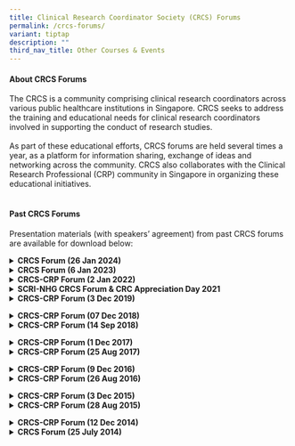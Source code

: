 ```yaml
---
title: Clinical Research Coordinator Society (CRCS) Forums
permalink: /crcs-forums/
variant: tiptap
description: ""
third_nav_title: Other Courses & Events
---
```

<h4><strong>About CRCS Forums</strong></h4>
<p>The CRCS is a community comprising clinical research coordinators across
various public healthcare institutions in Singapore. CRCS seeks to address
the training and educational needs for clinical research coordinators involved
in supporting the conduct of research studies.
<br>
<br>As part of these educational efforts, CRCS forums are held several times
a year, as a platform for information sharing, exchange of ideas and networking
across the community. CRCS also collaborates with the Clinical Research
Professional (CRP) community in Singapore in organizing these educational
initiatives.
<br>&nbsp;<strong>&nbsp;</strong>
</p>
<h4><strong>Past CRCS Forums</strong></h4>
<p>Presentation materials (with speakers’ agreement) from past CRCS forums
are available for download below:</p>
<p></p>
<div data-type="detailGroup" class="isomer-accordion-group isomer-accordion isomer-accordion-white">
<details class="isomer-details">
<summary><strong>CRCS Forum (26 Jan 2024)</strong>
</summary>
<div data-type="detailsContent" class="isomer-details-content">
<ul data-tight="true" class="tight">
<li>
<p><strong><a href="https://www.hsa.gov.sg/docs/default-source/hprg-io-ctb/slides-gcp/looking-back-at-2023-(crcs_26jan2024).pdf?sfvrsn=57cdd965_2" rel="noopener noreferrer nofollow" target="_blank"><u>Looking Back at 2023</u></a></strong>
<br>By Sumitra Sachidanandan, Regulatory Consultant
<br>Innovation Office &amp; Clinical Trials Branch
<br>Health Products Regulation Group
<br>Health Sciences Authority Singapore</p>
<p></p>
</li>
<li>
<p><strong><a href="https://for.sg/ecos-migrationprep" rel="noopener noreferrer nofollow" target="_blank"><u>Updates from NHG: Get Ready for ECOS &amp; Updates to Minimum Training Requirements for DSRB submissions</u></a></strong>
<br>Ms Zhang Cailian, Specialist
<br>Office of Human Research Protection Programme, NHG Group Research &amp;
Innovation</p>
<p></p>
</li>
</ul>
</div>
</details>
</div>
<div data-type="detailGroup" class="isomer-accordion-group isomer-accordion isomer-accordion-white">
<details class="isomer-details">
<summary><strong>CRCS Forum (6 Jan 2023)</strong>
</summary>
<div data-type="detailsContent" class="isomer-details-content">
<ul data-tight="true" class="tight">
<li>
<p><strong><a href="https://www.hsa.gov.sg/docs/default-source/hprg-io-ctb/slides-gcp/looking-back-at-2022-(crcs_6jan2023).pdf?sfvrsn=4c22ebff_4" rel="noopener noreferrer nofollow" target="_blank"><u>Looking Back at 2022</u></a></strong>
<br>Sumitra Sachidanandan, Regulatory Consultant
<br>Innovation Office &amp; Clinical Trials Branch
<br>Health Products Regulation Group
<br>Health Sciences Authority Singapore</p>
<p></p>
</li>
</ul>
</div>
</details>
</div>
<div data-type="detailGroup" class="isomer-accordion-group isomer-accordion isomer-accordion-white">
<details class="isomer-details">
<summary><strong>CRCS-CRP Forum (2 Jan 2022)</strong>
</summary>
<div data-type="detailsContent" class="isomer-details-content">
<ul data-tight="true" class="tight">
<li>
<p><strong><a href="https://www.hsa.gov.sg/docs/default-source/hprg-io-ctb/slides-gcp/looking-back-at-2020-2021-(crcs_20jan2022).pdf?sfvrsn=112718e9_2" rel="noopener noreferrer nofollow" target="_blank"><u>Looking Back at 2021</u></a></strong>
<br>Ms. Sumitra Sachidanandan, Regulatory Consultant - GCP Unit
<br>Innovation Office &amp; Clinical Trials Branch
<br>Medical Products Pre-market Cluster
<br>Health Products Regulation Group
<br>Health Sciences Authority Singapore</p>
<p></p>
</li>
</ul>
</div>
</details>
</div>
<div data-type="detailGroup" class="isomer-accordion-group isomer-accordion isomer-accordion-white">
<details class="isomer-details">
<summary><strong>SCRI-NHG CRCS Forum &amp; CRC Appreciation Day 2021</strong>
</summary>
<div data-type="detailsContent" class="isomer-details-content">
<ul data-tight="true" class="tight">
<li>
<p><a href="/files/Training Files/CRCS Forum/20210331_Managing_impact_of_CT_during_COVID.pdf" rel="noopener noreferrer nofollow" target="_blank">Managing the impact of clinical trials during the COVID-19 pandemic</a>
<br>Ms. Sumitra Sachidanandan, Regulatory Consultant
<br>Innovation Office &amp; Clinical Trials Branch
<br>Health Products Regulation Group
<br>Health Sciences Authority Singapore</p>
<p></p>
</li>
</ul>
</div>
</details>
</div>
<div data-type="detailGroup" class="isomer-accordion-group isomer-accordion isomer-accordion-white">
<details class="isomer-details">
<summary><strong>CRCS-CRP Forum (3 Dec 2019)</strong>
</summary>
<div data-type="detailsContent" class="isomer-details-content">
<ul data-tight="true" class="tight">
<li>
<p><strong><a href="https://www.hsa.gov.sg/docs/default-source/hprg-io-ctb/looking-back-at-2019-(crcs_3dec2019).pdf?sfvrsn=a19a028c_2)" rel="noopener noreferrer nofollow" target="_blank"><u>Looking back at 2019</u></a></strong>
<br>Ms. Sumitra Sachidanandan, Regulatory Consultant – GCP Unit
<br>Innovation Office &amp; Clinical Trials Branch,
<br>Medicinal Products Pre-market Cluster,
<br>Health Products Regulation Group,
<br>Health Sciences Authority</p>
<p></p>
</li>
<li>
<p><strong><a href="https://www.research.nhg.com.sg/wps/wcm/connect/7dfb242b-df5c-4e7e-86ed-4e345806a1ed/CRC+forum+2019+Consent+requirements.pdf?MOD=AJPERES&amp;CVID=nfxGqEb&amp;CVID=nfxGqEb&amp;CVID=nfxGqEb&amp;CVID=nfxGqEb&amp;CVID=nfxGqEb&amp;CVID=nfxGqEb&amp;CVID=nfxGqEb&amp;CVID=nfxGqEb&amp;CVID=nfxGqEb&amp;CVID=nfxGqEb&amp;CVID=nfxGqEb&amp;CVID=nfxGqEb&amp;CVID=nfxGqEb&amp;CVID=nfxGqEb&amp;CVID=nfxGqEb&amp;CVID=nfxGqEb&amp;CVID=nfxGqEb&amp;CVID=nfxGqEb&amp;CVID=nfxGqEb" rel="noopener noreferrer nofollow" target="_blank"><u>Requirement of Appropriate Consent for Conduct of Human Biomedical Research and Handling of Human Tissue</u></a></strong>
<br>Dr. May Thu MA
<br>Senior Manager, Biomedical Research Regulation Branch, Regulatory Compliance
&amp; Enforcement Division, Health Regulation Group, Ministry of Health</p>
<p></p>
</li>
</ul>
</div>
</details>
</div>
<p></p>
<div data-type="detailGroup" class="isomer-accordion isomer-accordion-white">
<details class="isomer-details">
<summary><strong>CRCS-CRP Forum (07 Dec 2018)</strong>
</summary>
<div data-type="detailsContent" class="isomer-details-content">
<ul data-tight="true" class="tight">
<li>
<p><strong><a href="/files/Training Files/CRCS Forum 2018/Looking_back_at_2018_7_Dec_2018.pdf" rel="noopener noreferrer nofollow" target="_blank">Looking back at 2018 </a></strong>
<br>Ms Sumitra Sachidanandan
<br>Regulatory Consultants - GCP Unit, Innovation Office &amp; Clinical Trials
Branch, Medicinal Products Pre-market Cluster, Health Products Regulation
Group, HSA</p>
</li>
</ul>
<p></p>
<ul data-tight="true" class="tight">
<li>
<p><strong><a href="/files/Training Files/CRCS Forum 2018/Post_Activation_of_Human_Biomedical_Research_Act_7_Dec_2018.pdf" rel="noopener noreferrer nofollow" target="_blank">Post Activation of Human Biomedical Research Act: Compliance and Risks </a></strong>
<br>Dr Yeo Jing Ping
<br>Director, Office of Research Integrity, Compliance and Ethics, SingHealth</p>
</li>
</ul>
<p></p>
<ul data-tight="true" class="tight">
<li>
<p><strong><a href="/files/Training Files/CRCS Forum 2018/Monitoring_Programme_for_Human_Biomedical_Research_Studies_7_Dec_2018.pdf" rel="noopener noreferrer nofollow" target="_blank">Monitoring Programme for Human Biomedical Research Studies </a></strong>
<br>Ms Jaslin Tan Shen Fong
<br>Senior Executive, Research Quality Management Unit, Research &amp; Development
Office, National Healthcare Group (NHG)</p>
<p></p>
</li>
</ul>
</div>
</details>
<details class="isomer-details">
<summary><strong>CRCS-CRP Forum (14 Sep 2018)</strong>
</summary>
<div data-type="detailsContent" class="isomer-details-content">
<ul data-tight="true" class="tight">
<li>
<p><strong><a href="/files/Training Files/CRCS Forum 2018/Developing_Sound_Communication_And_Interpersonal_Skills_14_Sep_2018.pdf" rel="noopener noreferrer nofollow" target="_blank">CRCs/CRPs and CIS: Developing Sound Communication and Interpersonal Skills (CIS) Is Essential for Success </a></strong>
<br>Dr Aamir Shaikh, MD, DPBM
<br>Founder, Health Care Consultant, Assansa</p>
</li>
</ul>
<p></p>
<ul data-tight="true" class="tight">
<li>
<p><strong><a href="/files/Training Files/CRCS Forum 2018/Conflict_Management_14_Sep_2018.pdf" rel="noopener noreferrer nofollow" target="_blank">Conflict Management / Problem Solving </a></strong>
<br>Mr Nelson Wong
<br>Founder &amp; Director, CSI Medical Research</p>
</li>
</ul>
<p></p>
<ul data-tight="true" class="tight">
<li>
<p><strong><a href="/files/Training Files/CRCS Forum 2018/Why_Service_Excellence_Matters_14_Sep_2018.pdf" rel="noopener noreferrer nofollow" target="_blank">Why Service Excellence Matters and How to EXC3ITE (Execute) It?</a></strong> 
<br>Mr Chan Peng, Tech Observer Asia Pacific</p>
<p></p>
</li>
</ul>
</div>
</details>
</div>
<p></p>
<div data-type="detailGroup" class="isomer-accordion isomer-accordion-white">
<details class="isomer-details">
<summary><strong>CRCS-CRP Forum (1 Dec 2017)</strong>
</summary>
<div data-type="detailsContent" class="isomer-details-content">
<ul data-tight="true" class="tight">
<li>
<p><strong><a href="/files/Training Files/CRCS Forum 2017/Implications_for_Investigator_Initiated_Trials_1_Dec_2017.pdf" rel="noopener noreferrer nofollow" target="_blank">Implications for Investigator Initiated Trials - Risk Based Approaches in Managing Clinical Trials </a></strong>
<br>Ms. Lisa Marie Saldanha, IQVIA</p>
</li>
</ul>
<p></p>
<ul data-tight="true" class="tight">
<li>
<p><strong>Looking Back at the Changes in Clinical Trials and CRM Regulations</strong> 
<br>The presentation shared by HSA can be accessed <a href="http://www.hsa.gov.sg/content/hsa/en/Health_Products_Regulation/Clinical_Trials/Industry_Communication.html" rel="noopener nofollow" target="_blank">accessed here</a>.</p>
<p></p>
</li>
</ul>
</div>
</details>
<details class="isomer-details">
<summary><strong>CRCS-CRP Forum (25 Aug 2017)</strong>
</summary>
<div data-type="detailsContent" class="isomer-details-content">
<ul data-tight="true" class="tight">
<li>
<p><strong><a href="/files/Training Files/CRCS Forum 2017/Issue_Management_and_Quality_Risk_Management_Implications.pdf" rel="noopener noreferrer nofollow" target="_blank">Issue Management / Quality Risk Management Implications with ICH GCP E6 (R2) and ISO 31000 and Implementation within Quality System</a></strong>
</p>
</li>
<li>
<p><strong><a href="/files/Training Files/CRCS Forum 2017/Data_integrity_in_Clinical_Research.pdf" rel="noopener noreferrer nofollow" target="_blank">Data integrity in Clinical Research - Expectations and Considerations for Quality Control and Assurance</a></strong>
</p>
</li>
<li>
<p><strong><a href="/files/Training Files/CRCS Forum 2017/Identification_of_Critical_Data_and_Processes_in_Clinical_Trial.pdf" rel="noopener noreferrer nofollow" target="_blank">Identification of Critical Data and Processes in Clinical Trial and Incorporation of Risk Mitigation into Protocol</a></strong>
</p>
</li>
<li>
<p><strong><a href="/files/Training Files/CRCS Forum 2017/Ensuring_GCP_Compliance_in_Investigator_Initiated_Trials.pdf" rel="noopener noreferrer nofollow" target="_blank">Ensuring GCP Compliance in Investigator Initiated Trials (IITs) - A Case Study</a></strong>
</p>
<p></p>
</li>
</ul>
</div>
</details>
</div>
<p></p>
<div data-type="detailGroup" class="isomer-accordion isomer-accordion-white">
<details class="isomer-details">
<summary><strong>CRCS-CRP Forum (9 Dec 2016)</strong>
</summary>
<div data-type="detailsContent" class="isomer-details-content">
<ul data-tight="true" class="tight">
<li>
<p><strong><a href="/files/Training Files/CRCS Forum 2016/Risk_based_monitoring_9_Dec_2016.pdf" rel="noopener noreferrer nofollow" target="_blank">Risk-based monitoring: After Years of talking about it, where are we now?</a></strong>
</p>
</li>
<li>
<p><strong><a href="/files/Training Files/CRCS Forum 2016/Human_Biomedical_Research_Act_9_Dec_2016.pdf" rel="noopener noreferrer nofollow" target="_blank">Human Biomedical Research Act: Scope and Regulatory Framework</a></strong>
</p>
<p></p>
</li>
</ul>
</div>
</details>
<details class="isomer-details">
<summary><strong>CRCS-CRP Forum (26 Aug 2016)</strong>
</summary>
<div data-type="detailsContent" class="isomer-details-content">
<ul data-tight="true" class="tight">
<li>
<p><strong><a href="/files/Training Files/CRCS Forum 2016/PDPA_Updates_Management_and_Protection_of_Patients_Data_26_Aug_2016.pdf" rel="noopener noreferrer nofollow" target="_blank">PDPA Updates: Management and Protection of Patients’ Data </a></strong>
<br>Mr Benjamin Cheong, Rajah &amp; Tann Singapore LLP</p>
</li>
<li>
<p><strong><a href="/files/Training Files/CRCS Forum 2016/Considerations_for_Using_Electronic_Medical_Records_26_Aug_2016.pdf" rel="noopener noreferrer nofollow" target="_blank">Considerations for Using Electronic Medical Records (EMR) in Clinical Trials </a></strong>
<br>Mr Alex Goh, GlaxoSmithKline Pharmaceuticals</p>
</li>
<li>
<p><strong><a href="/files/Training Files/CRCS Forum 2016/Management_of_Electronic_Trial_Master_Files_and_Essential_Documents_26_Aug_2016.pdf" rel="noopener noreferrer nofollow" target="_blank">Management of Electronic Trial Master Files and Essential Documents in Pharma and CROs </a></strong>
<br>Ms Jingyi Lin, PAREXEL</p>
</li>
<li>
<p><strong><a href="/files/Training Files/CRCS Forum 2016/Using_Electronic_Patient_Reported_Outcomes__ePRO__in_Clinical_Trials_26_Aug_2016.pdf" rel="noopener noreferrer nofollow" target="_blank">Using Electronic Patient-Reported Outcomes (ePRO) in Clinical Trials: Lessons Learnt </a></strong>
<br>Ms Chong Pei-Fen, Quintiles</p>
<p></p>
</li>
</ul>
</div>
</details>
</div>
<p></p>
<div data-type="detailGroup" class="isomer-accordion isomer-accordion-white">
<details class="isomer-details">
<summary><strong>CRCS-CRP Forum (3 Dec 2015)</strong>
</summary>
<div data-type="detailsContent" class="isomer-details-content">
<ul data-tight="true" class="tight">
<li>
<p><strong><a href="http://www.hsa.gov.sg/content/dam/HSA/HPRG/Clinical_Trials/GCP/Common%20GCP%20Inspection%20Findings_2015%20%28CRP-CRCS_3Dec2015%29.pdf" rel="noopener nofollow" target="_blank">Updates from the GCP Inspection Team</a></strong>
<br>Ms Sumitra Sachidanandan, Health Sciences Authority
<br>
</p>
</li>
</ul>
</div>
</details>
<details class="isomer-details">
<summary><strong>CRCS-CRP Forum (28 Aug 2015)</strong>
</summary>
<div data-type="detailsContent" class="isomer-details-content">
<ul data-tight="true" class="tight">
<li>
<p><strong><a href="/files/Training Files/CRCS Forum 2015/Ethically_and_scientifically_sound_28_Aug_2015.pdf" rel="noopener noreferrer nofollow" target="_blank">Ethically and scientifically sound: Actual reviews of applications involving vulnerable populations </a></strong>
<br>Dr Patricia Yap, IMH</p>
</li>
<li>
<p><strong><a href="/files/Training Files/CRCS Forum 2015/Research_in_Children_Challenges_28_Aug_2015.pdf" rel="noopener noreferrer nofollow" target="_blank">Research in Children: Challenges </a></strong>
<br>Prof Quak Seng Hock, NUH</p>
</li>
<li>
<p><strong><a href="/files/Training Files/CRCS Forum 2015/The_Process_of_Obtaining_Informed_Consent_in_Vulnerable_Population_28_Aug_2015.pdf" rel="noopener noreferrer nofollow" target="_blank">The Process of Obtaining Informed Consent in Vulnerable Population</a></strong> 
<br>Prof Swapna Verma, IMH</p>
<p></p>
</li>
</ul>
</div>
</details>
</div>
<p></p>
<div data-type="detailGroup" class="isomer-accordion isomer-accordion-white">
<details class="isomer-details">
<summary><strong>CRCS-CRP Forum (12 Dec 2014)</strong>
</summary>
<div data-type="detailsContent" class="isomer-details-content">
<ul data-tight="true" class="tight">
<li>
<p><strong><a href="http://www.hsa.gov.sg/content/dam/HSA/HPRG/Clinical_Trials/GCP/Common%20GCP%20Inspection%20Findings_2014%20(CRP-CRCS_12Dec2014).pdf" rel="noopener nofollow" target="_blank">Common GCP Inspection Findings for 2014</a></strong>
<br>Ms Sumitra Sachidanandan, HSA</p>
</li>
</ul>
<p></p>
<ul data-tight="true" class="tight">
<li>
<p>Serious Breaches
<br>Ms Poh Cuiqin, HSA
<br>(Slides not available)</p>
<p></p>
</li>
</ul>
</div>
</details>
<details class="isomer-details">
<summary><strong>CRCS Forum (25 July 2014)</strong>
</summary>
<div data-type="detailsContent" class="isomer-details-content">
<ul data-tight="true" class="tight">
<li>
<p><strong><a href="/files/Training Files/CRCS Forum 2014/Conducting_Monitoring_Visit_for_Investigator_Initiated_Studies_25_Jul_2014.pdf" rel="noopener noreferrer nofollow" target="_blank">Conducting Monitoring Visit for Investigator-Initiated Studies </a></strong>
<br>Mr Xia Yu, SCRI</p>
</li>
<li>
<p><strong><a href="/files/Training Files/CRCS Forum 2014/Quality_Control_for_Phase_I_Trials___Site_Perspectives_25_Jul_2014.pdf" rel="noopener noreferrer nofollow" target="_blank">Quality Control for Phase I Trials – Site Perspectives </a></strong>
<br>Ms Yew Lay Hwa, CGH</p>
</li>
<li>
<p><strong><a href="/files/Training Files/CRCS Forum 2014/Impact_of_Personal_Data_Protectection_Laws_in_Clinical_Trials_25_Jul_2014.pdf" rel="noopener noreferrer nofollow" target="_blank">Impact of Privacy Laws in Clinical Trials </a></strong>
<br>Ms Rebecca Chew, Rajah &amp; Tann LLP</p>
<p></p>
</li>
</ul>
</div>
</details>
</div>
<p></p>
<p></p>
<p></p>
<p></p>
<p></p>
<p></p>